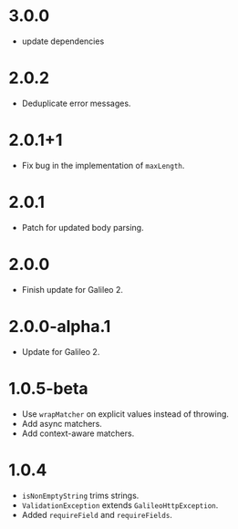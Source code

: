 # 3.0.0
- update dependencies

# 2.0.2
* Deduplicate error messages.

# 2.0.1+1
* Fix bug in the implementation of `maxLength`.

# 2.0.1
* Patch for updated body parsing.

# 2.0.0
* Finish update for Galileo 2.

# 2.0.0-alpha.1
* Update for Galileo 2.

# 1.0.5-beta
* Use `wrapMatcher` on explicit values instead of throwing.
* Add async matchers.
* Add context-aware matchers.

# 1.0.4
* `isNonEmptyString` trims strings.
* `ValidationException` extends `GalileoHttpException`.
* Added `requireField` and `requireFields`.
